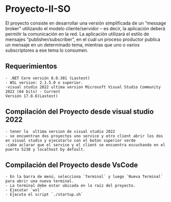 # Proyecto-II-SO

El proyecto consiste en desarrollar  una versión simplificada de un “message broker” utilizando  el 
modelo  cliente/servidor  –  es  decir,  la  aplicación  deberá  permitir  la  comunicación  en  la  red.  La 
aplicación utilizará el estilo de mensajes “publisher/subscriber”, en el cuál un proceso productor 
publica un mensaje en un determinado tema, mientras que uno o varios subscriptores a ese tema lo 
consumen.

## Requerimientos
    - .NET Core versión 8.0.301 (Lastest)
    - WSL version: 2.1.5.0 o superior.
    -visual studio 2022 ultima version Microsoft Visual Studio Community 2022 (64 bits) - Current
    Versión 17.8.6(Lastest)

## Compilación del Proyecto desde visual studio 2022
    - tener la  ultima version de visual studio 2022
    - se encuentran dos proyectos uno service y otro client abrir los dos en visual studio y ejecutarlo con el boton superior verde
    -cabe aclarar que el service y el client se encuentra escuchando en el puerto 5238 y localhost by defoult. 


## Compilación del Proyecto desde VsCode
    - En la barra de menú, selecciona `Terminal` y luego `Nueva Terminal` para abrir una nueva terminal.
    - La terminal debe estar ubicada en la raíz del proyecto.
    - Ejecutar `wsl`
    - Ejecuta el script `./startup.sh`